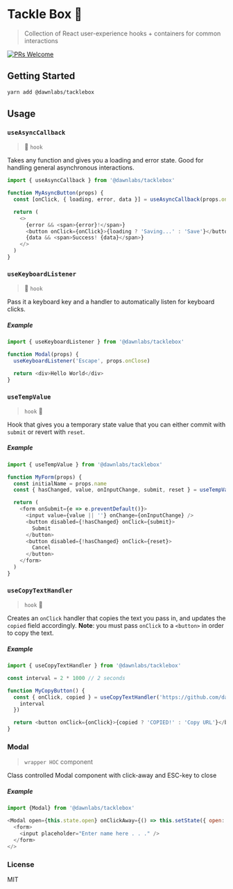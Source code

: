 # Tackle Box 🎣

> Collection of React user-experience hooks + containers for common interactions

[![PRs Welcome](https://img.shields.io/badge/PRs-welcome-brightgreen.svg)](http://makeapullrequest.com)

## Getting Started
```bash
yarn add @dawnlabs/tacklebox
```

## Usage

### `useAsyncCallback`

> 🎣 `hook`

Takes any function and gives you a loading and error state. Good for handling
general asynchronous interactions.

```js
import { useAsyncCallback } from '@dawnlabs/tacklebox'

function MyAsyncButton(props) {
  const [onClick, { loading, error, data }] = useAsyncCallback(props.onClick)

  return (
    <>
      {error && <span>{error}!</span>}
      <button onClick={onClick}>{loading ? 'Saving...' : 'Save'}</button>
      {data && <span>Success! {data}</span>}
    </>
  )
}
```

### `useKeyboardListener`

> 🎣 `hook`

Pass it a keyboard key and a handler to automatically listen for keyboard clicks.

##### Example

```js
import { useKeyboardListener } from '@dawnlabs/tacklebox'

function Modal(props) {
  useKeyboardListener('Escape', props.onClose)

  return <div>Hello World</div>
}
```

### `useTempValue`

> `hook` 🎣

Hook that gives you a temporary state value that you can either commit with `submit` or revert with `reset`.

##### Example

```javascript
import { useTempValue } from '@dawnlabs/tacklebox'

function MyForm(props) {
  const initialName = props.name
  const { hasChanged, value, onInputChange, submit, reset } = useTempValue(initialName)

  return (
    <form onSubmit={e => e.preventDefault()}>
      <input value={value || ''} onChange={onInputChange} />
      <button disabled={!hasChanged} onClick={submit}>
        Submit
      </button>
      <button disabled={!hasChanged} onClick={reset}>
        Cancel
      </button>
    </form>
  )
}
```

### `useCopyTextHandler`

> `hook` 🎣

Creates an `onClick` handler that copies the text you pass in, and updates the `copied` field accordingly.
**Note**: you must pass `onClick` to a `<button>` in order to copy the text.

##### Example

```javascript
import { useCopyTextHandler } from '@dawnlabs/tacklebox'

const interval = 2 * 1000 // 2 seconds

function MyCopyButton() {
  const { onClick, copied } = useCopyTextHandler('https://github.com/dawnlabs/tacklebox', {
    interval
  })

  return <button onClick={onClick}>{copied ? 'COPIED!' : 'Copy URL'}</button>
}
```

### Modal

> `wrapper HOC` component

Class controlled Modal component with click-away and ESC-key to close

##### Example

```javascript
import {Modal} from '@dawnlabs/tacklebox'

<Modal open={this.state.open} onClickAway={() => this.setState({ open: false})}>
  <form>
    <input placeholder="Enter name here . . ." />
  </form>
</>
```

### License

MIT
